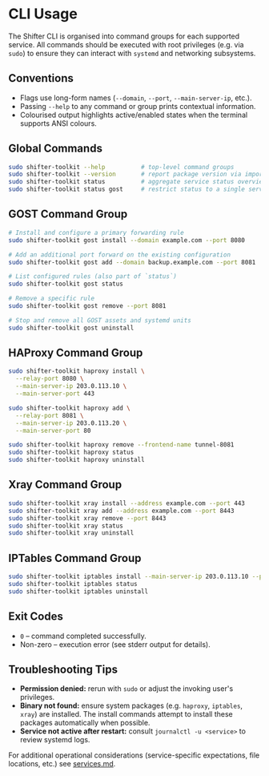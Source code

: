 # CLI Usage

The Shifter CLI is organised into command groups for each supported service. All commands should be executed with root privileges (e.g. via `sudo`) to ensure they can interact with `systemd` and networking subsystems.

## Conventions
- Flags use long-form names (`--domain`, `--port`, `--main-server-ip`, etc.).
- Passing `--help` to any command or group prints contextual information.
- Colourised output highlights active/enabled states when the terminal supports ANSI colours.

## Global Commands
```bash
sudo shifter-toolkit --help          # top-level command groups
sudo shifter-toolkit --version       # report package version via importlib.metadata
sudo shifter-toolkit status          # aggregate service status overview
sudo shifter-toolkit status gost     # restrict status to a single service
```

## GOST Command Group
```bash
# Install and configure a primary forwarding rule
sudo shifter-toolkit gost install --domain example.com --port 8080

# Add an additional port forward on the existing configuration
sudo shifter-toolkit gost add --domain backup.example.com --port 8081

# List configured rules (also part of `status`)
sudo shifter-toolkit gost status

# Remove a specific rule
sudo shifter-toolkit gost remove --port 8081

# Stop and remove all GOST assets and systemd units
sudo shifter-toolkit gost uninstall
```

## HAProxy Command Group
```bash
sudo shifter-toolkit haproxy install \
  --relay-port 8080 \
  --main-server-ip 203.0.113.10 \
  --main-server-port 443

sudo shifter-toolkit haproxy add \
  --relay-port 8081 \
  --main-server-ip 203.0.113.20 \
  --main-server-port 80

sudo shifter-toolkit haproxy remove --frontend-name tunnel-8081
sudo shifter-toolkit haproxy status
sudo shifter-toolkit haproxy uninstall
```

## Xray Command Group
```bash
sudo shifter-toolkit xray install --address example.com --port 443
sudo shifter-toolkit xray add --address example.com --port 8443
sudo shifter-toolkit xray remove --port 8443
sudo shifter-toolkit xray status
sudo shifter-toolkit xray uninstall
```

## IPTables Command Group
```bash
sudo shifter-toolkit iptables install --main-server-ip 203.0.113.10 --ports 80,443
sudo shifter-toolkit iptables status
sudo shifter-toolkit iptables uninstall
```

## Exit Codes
- `0` – command completed successfully.
- Non-zero – execution error (see stderr output for details).

## Troubleshooting Tips
- **Permission denied:** rerun with `sudo` or adjust the invoking user's privileges.
- **Binary not found:** ensure system packages (e.g. `haproxy`, `iptables`, `xray`) are installed. The install commands attempt to install these packages automatically when possible.
- **Service not active after restart:** consult `journalctl -u <service>` to review systemd logs.

For additional operational considerations (service-specific expectations, file locations, etc.) see [services.md](services.md).
